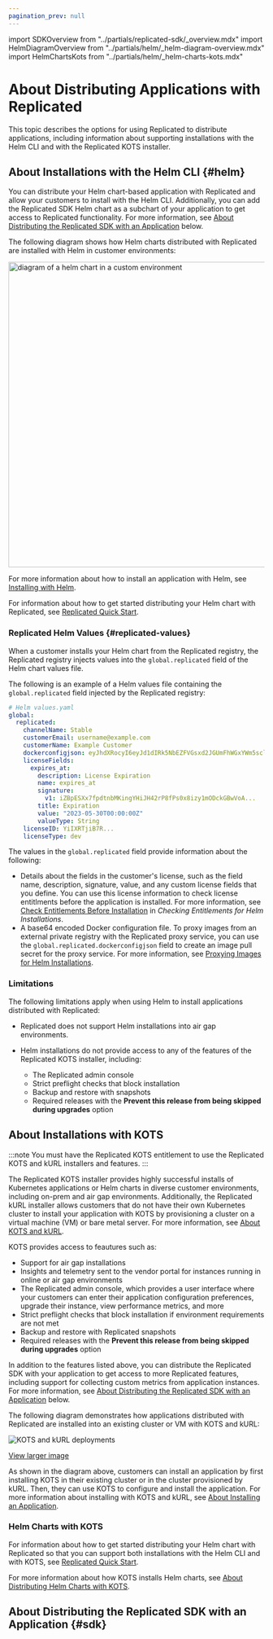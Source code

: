 ```yaml
---
pagination_prev: null
---
```


import SDKOverview from "../partials/replicated-sdk/_overview.mdx"
import HelmDiagramOverview from "../partials/helm/_helm-diagram-overview.mdx"
import HelmChartsKots from "../partials/helm/_helm-charts-kots.mdx"

# About Distributing Applications with Replicated

This topic describes the options for using Replicated to distribute applications, including information about supporting installations with the Helm CLI and with the Replicated KOTS installer.

## About Installations with the Helm CLI {#helm}

You can distribute your Helm chart-based application with Replicated and allow your customers to install with the Helm CLI. Additionally, you can add the Replicated SDK Helm chart as a subchart of your application to get access to Replicated functionality. For more information, see [About Distributing the Replicated SDK with an Application](#sdk) below.

The following diagram shows how Helm charts distributed with Replicated are installed with Helm in customer environments:

<img src="/images/helm-install-diagram.png" alt="diagram of a helm chart in a custom environment" width="600px"/> 

<HelmDiagramOverview/>

For more information about how to install an application with Helm, see [Installing with Helm](install-with-helm).

For information about how to get started distributing your Helm chart with Replicated, see [Replicated Quick Start](replicated-onboarding).

### Replicated Helm Values {#replicated-values}

When a customer installs your Helm chart from the Replicated registry, the Replicated registry injects values into the `global.replicated` field of the Helm chart values file.

The following is an example of a Helm values file containing the `global.replicated` field injected by the Replicated registry:

```yaml
# Helm values.yaml
global:
  replicated:
    channelName: Stable
    customerEmail: username@example.com
    customerName: Example Customer
    dockerconfigjson: eyJhdXRocyI6eyJd1dIRk5NbEZFVGsxd2JGUmFhWGxYWm5scloyNVRSV1pPT2pKT2NGaHhUVEpSUkU1...
    licenseFields:
      expires_at:
        description: License Expiration
        name: expires_at
        signature:
          v1: iZBpESXx7fpdtnbMKingYHiJH42rP8fPs0x8izy1mODckGBwVoA... 
        title: Expiration
        value: "2023-05-30T00:00:00Z"
        valueType: String
    licenseID: YiIXRTjiB7R...
    licenseType: dev
```

The values in the `global.replicated` field provide information about the following:
* Details about the fields in the customer's license, such as the field name, description, signature, value, and any custom license fields that you define. You can use this license information to check license entitlments before the application is installed. For more information, see [Check Entitlements Before Installation](/vendor/licenses-reference-helm#before-install) in _Checking Entitlements for Helm Installations_.
* A base64 encoded Docker configuration file. To proxy images from an external private registry with the Replicated proxy service, you can use the `global.replicated.dockerconfigjson` field to create an image pull secret for the proxy service. For more information, see [Proxying Images for Helm Installations](/vendor/helm-image-registry). 

### Limitations

The following limitations apply when using Helm to install applications distributed with Replicated:

* Replicated does not support Helm installations into air gap environments.

* Helm installations do not provide access to any of the features of the Replicated KOTS installer, including:
  * The Replicated admin console
  * Strict preflight checks that block installation
  * Backup and restore with snapshots
  * Required releases with the **Prevent this release from being skipped during upgrades** option

## About Installations with KOTS

:::note
You must have the Replicated KOTS entitlement to use the Replicated KOTS and kURL installers and features.
:::

The Replicated KOTS installer provides highly successful installs of Kubernetes applications or Helm charts in diverse customer environments, including on-prem and air gap environments. Additionally, the Replicated kURL installer allows customers that do not have their own Kubernetes cluster to install your application with KOTS by provisioning a cluster on a virtual machine (VM) or bare metal server. For more information, see [About KOTS and kURL](../intro-kots).

KOTS provides access to feautures such as:
* Support for air gap installations
* Insights and telemetry sent to the vendor portal for instances running in online or air gap environments
* The Replicated admin console, which provides a user interface where your customers can enter their application configuration preferences, upgrade their instance, view performance metrics, and more 
* Strict preflight checks that block installation if environment requirements are not met
* Backup and restore with Replicated snapshots
* Required releases with the **Prevent this release from being skipped during upgrades** option

In addition to the features listed above, you can distribute the Replicated SDK with your application to get access to more Replicated features, including support for collecting custom metrics from application instances. For more information, see [About Distributing the Replicated SDK with an Application](#sdk) below.

The following diagram demonstrates how applications distributed with Replicated are installed into an existing cluster or VM with KOTS and kURL:

![KOTS and kURL deployments](/images/replicated-components-diagram.png)

[View larger image](/images/replicated-components-diagram.png)

As shown in the diagram above, customers can install an application by first installing KOTS in their existing cluster or in the cluster provisioned by kURL. Then, they can use KOTS to configure and install the application. For more information about installing with KOTS and kURL, see [About Installing an Application](/enterprise/installing-overview).

### Helm Charts with KOTS

<HelmChartsKots/>

For information about how to get started distributing your Helm chart with Replicated so that you can support both installations with the Helm CLI and with KOTS, see [Replicated Quick Start](replicated-onboarding).

For more information about how KOTS installs Helm charts, see [About Distributing Helm Charts with KOTS](helm-native-about).

## About Distributing the Replicated SDK with an Application {#sdk}

<SDKOverview/>